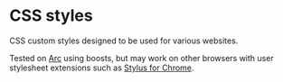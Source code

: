 # CSS styles

CSS custom styles designed to be used for various websites.

Tested on [Arc](https://arc.net/) using boosts, but may work on other browsers with user stylesheet extensions such as [Stylus for Chrome](https://chromewebstore.google.com/detail/stylus/clngdbkpkpeebahjckkjfobafhncgmne).